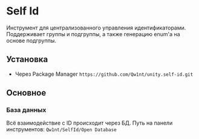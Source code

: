 ﻿# Self Id

Инструмент для централизованного управления идентификаторами.
Поддерживает группы и подгруппы, а также генерацию enum'а на основе подгруппы.

## Установка

- Через Package Manager `https://github.com/Qw1nt/unity.self-id.git`

## Основное

### База данных 
Всё взаимодействие с ID происходит через БД. Путь на панели инструментов:
`Qw1nt/SelfId/Open Database`



